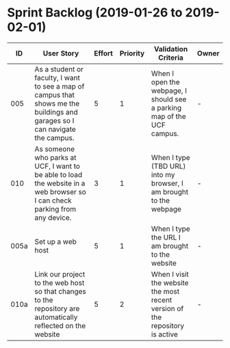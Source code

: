 # Sprint Backlog (2019-01-26 to 2019-02-01)

| ID | User Story | Effort | Priority | Validation Criteria | Owner |
|----|------------|--------|----------|---------------------|-------|
| 005 | As a student or faculty, I want to see a map of campus that shows me the buildings and garages so I can navigate the campus. | 5 | 1 | When I open the webpage, I should see a parking map of the UCF campus. | - |
| 010 | As someone who parks at UCF, I want to be able to load the website in a web browser so I can check parking from any device. | 3 | 1 | When I type (TBD URL) into my browser, I am brought to the webpage | - |
| 005a | Set up a web host | 5 | 1 | When I type the URL I am brought to the website | - |
| 010a | Link our project to the web host so that changes to the repository are automatically reflected on the website | 5 | 2 | When I visit the website the most recent version of the repository is active| - |
